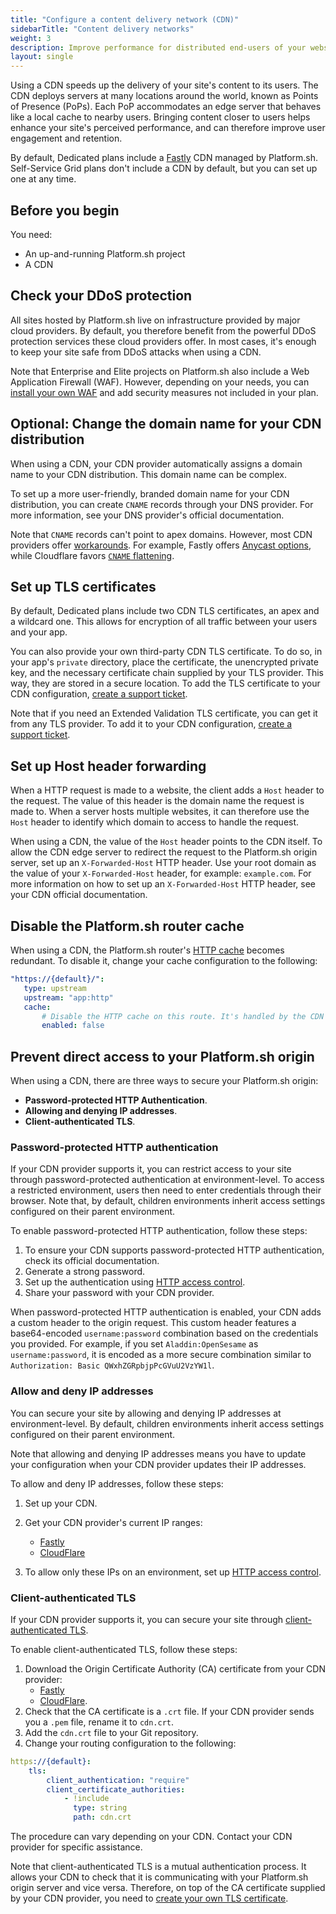 ```yaml
---
title: "Configure a content delivery network (CDN)"
sidebarTitle: "Content delivery networks"
weight: 3
description: Improve performance for distributed end-users of your website with a content delivery network (CDN).
layout: single
---
```

 
Using a CDN speeds up the delivery of your site's content to its users.
The CDN deploys servers at many locations around the world, known as Points of Presence (PoPs).
Each PoP accommodates an edge server that behaves like a local cache to nearby users.
Bringing content closer to users helps enhance your site's perceived performance,
and can therefore improve user engagement and retention.
 
By default, Dedicated plans include a [Fastly](./fastly.md) CDN managed by Platform.sh.
Self-Service Grid plans don't include a CDN by default, but you can set up one at any time.

## Before you begin

You need:

- An up-and-running Platform.sh project
- A CDN

## Check your DDoS protection

All sites hosted by Platform.sh live on infrastructure provided by major cloud providers.
By default, you therefore benefit from the powerful DDoS protection services these cloud providers offer.
In most cases, it's enough to keep your site safe from DDoS attacks when using a CDN.

Note that Enterprise and Elite projects on Platform.sh also include a Web Application Firewall (WAF).
However, depending on your needs, you can [install your own WAF](../../security/waf.md) 
and add security measures not included in your plan.  

## Optional: Change the domain name for your CDN distribution 

When using a CDN, your CDN provider automatically assigns a domain name to your CDN distribution.
This domain name can be complex.

To set up a more user-friendly, branded domain name for your CDN distribution, 
you can create `CNAME` records through your DNS provider.
For more information, see your DNS provider's official documentation.

Note that `CNAME` records can't point to apex domains.
However, most CDN providers offer [workarounds](../steps/dns.md#handling-apex-domains). 
For example, Fastly offers [Anycast options](https://docs.fastly.com/en/guides/using-fastly-with-apex-domains), 
while Cloudflare favors [`CNAME` flattening](https://developers.cloudflare.com/dns/additional-options/cname-flattening/).

## Set up TLS certificates

By default, Dedicated plans include two CDN TLS certificates, an apex and a wildcard one.
This allows for encryption of all traffic between your users and your app. 

You can also provide your own third-party CDN TLS certificate.
To do so, in your app's `private` directory,
place the certificate, the unencrypted private key, 
and the necessary certificate chain supplied by your TLS provider. 
This way, they are stored in a secure location. 
To add the TLS certificate to your CDN configuration, 
[create a support ticket](../../overview/get-support.md#create-a-support-ticket).

Note that if you need an Extended Validation TLS certificate, you can get it from any TLS provider. 
To add it to your CDN configuration, [create a support ticket](../../overview/get-support.md#create-a-support-ticket).

## Set up Host header forwarding

When a HTTP request is made to a website, the client adds a `Host` header to the request. 
The value of this header is the domain name the request is made to. 
When a server hosts multiple websites, 
it can therefore use the `Host` header to identify which domain to access to handle the request.

When using a CDN, the value of the `Host` header points to the CDN itself. 
To allow the CDN edge server to redirect the request to the Platform.sh origin server,
set up an `X-Forwarded-Host` HTTP header. 
Use your root domain as the value of your `X-Forwarded-Host` header, 
for example: `example.com`.
For more information on how to set up an `X-Forwarded-Host` HTTP header, 
see your CDN official documentation.

## Disable the Platform.sh router cache
 
When using a CDN, the Platform.sh router's [HTTP cache](../../define-routes/cache.md) becomes redundant.
To disable it, change your cache configuration to the following:
 
```yaml {location=".platform/routes.yaml"}
"https://{default}/":
   type: upstream
   upstream: "app:http"
   cache:
       # Disable the HTTP cache on this route. It's handled by the CDN instead.
       enabled: false
```
 
## Prevent direct access to your Platform.sh origin
 
When using a CDN, there are three ways to secure your Platform.sh origin:
 
- **Password-protected HTTP Authentication**.
- **Allowing and denying IP addresses**.
- **Client-authenticated TLS**.
 
### Password-protected HTTP authentication
 
If your CDN provider supports it, you can restrict access to your site 
through password-protected authentication at environment-level.
To access a restricted environment, users then need to enter credentials through their browser.
Note that, by default, children environments inherit access settings configured on their parent environment.

To enable password-protected HTTP authentication, 
follow these steps:
 
1. To ensure your CDN supports password-protected HTTP authentication, 
   check its official documentation.
2. Generate a strong password.
3. Set up the authentication using [HTTP access control](../../environments/http-access-control.md#use-a-username-and-password).
4. Share your password with your CDN provider.

When password-protected HTTP authentication is enabled,
your CDN adds a custom header to the origin request.
This custom header features a base64-encoded `username:password` combination based on the credentials you provided.
For example, if you set `Aladdin:OpenSesame` as `username:password`, 
it is encoded as a more secure combination similar to `Authorization: Basic QWxhZGRpbjpPcGVuU2VzYW1l`.
 
### Allow and deny IP addresses
 
You can secure your site by allowing and denying IP addresses at environment-level.
By default, children environments inherit access settings configured on their parent environment.
 
Note that allowing and denying IP addresses means you have to update your configuration 
when your CDN provider updates their IP addresses.
 
To allow and deny IP addresses, follow these steps:
 
1. Set up your CDN.
2. Get your CDN provider's current IP ranges:
   - [Fastly](https://docs.fastly.com/en/guides/accessing-fastlys-ip-ranges) 
   - [CloudFlare](https://www.cloudflare.com/ips/)
 
3. To allow only these IPs on an environment, 
   set up [HTTP access control](../../environments/http-access-control.md#filter-ip-addresses).
 
### Client-authenticated TLS
 
If your CDN provider supports it, 
you can secure your site through [client-authenticated TLS](../../define-routes/https.md#client-authenticated-tls).

To enable client-authenticated TLS, follow these steps:
 
1. Download the Origin Certificate Authority (CA) certificate from your CDN provider:
   - [Fastly](https://docs.fastly.com/products/waf-tuning-plus-package#authenticated-tls-to-origin)
   - [CloudFlare](https://developers.cloudflare.com/ssl/origin-configuration/authenticated-origin-pull/set-up/#zone-level--cloudflare-certificate).
2. Check that the CA certificate is a `.crt` file.
   If your CDN provider sends you a `.pem` file, rename it to `cdn.crt`.
3. Add the `cdn.crt` file to your Git repository.
4. Change your routing configuration to the following:

  ```yaml {location=".platform/routes.yaml"}
  https://{default}:
      tls:
          client_authentication: "require"
          client_certificate_authorities:
              - !include
                type: string
                path: cdn.crt
  ```

The procedure can vary depending on your CDN.
Contact your CDN provider for specific assistance.

Note that client-authenticated TLS is a mutual authentication process.
It allows your CDN to check that it is communicating with your Platform.sh origin server
and vice versa.
Therefore, on top of the CA certificate supplied by your CDN provider,
you need to [create your own TLS certificate](../../define-routes/https.md#lets-encrypt).
